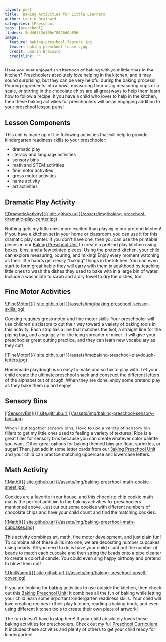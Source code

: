 ```yaml
---
layout: post
title:  Baking Activities for Little Learners
author: Laurin Brainard
categories: [Preschool]
tags: [preschool]
flodesk: 5ed46ff3df06e70026d0a856
image:
  feature: baking-preschool-feature.jpg
  teaser: baking-preschool-teaser.jpg
  credit: Laurin Brainard
  creditlink: ""
---
```

Have you ever enjoyed an afternoon of baking with your little ones in the kitchen? Preschoolers absolutely love helping in the kitchen, and it may sound surprising, but they can be very helpful during the baking process! Pouring ingredients into a bowl, measuring flour using measuring cups or a scale, or stirring in the chocolate chips are all great ways to help them learn how to follow a recipe. If you have a child who loves to help in the kitchen, then these baking activities for preschoolers will be an engaging addition to your preschool lesson plans!

## Lesson Components 
This unit is made up of the following activities that will help to provide kindergarten readiness skills to your preschooler:
- dramatic play 
- literacy and language activities
- sensory bins 
- math and STEM activities
- fine motor activities
- gross motor activities
- name activity
- art activities

## Dramatic Play Activity

[![DramaticActivity]({{ site.github.url }}/assets/img/baking-preschool-dramatic-play-center.jpg)](https://www.teacherspayteachers.com/Product/-50-off-48-Hrs-Baking-Preschool-Curriculum-Lesson-Plans-and-Activities-8675317?utm_source=PB%20Blog&utm_campaign=Baking%20Preschool%20Unit)

Nothing gets my little ones more excited than playing in our pretend kitchen! If you have a kitchen set in your home or classroom, you can use it for this dramatic play center. If you don't have one, then you can use the printable pieces in our [Baking Preschool Unit](https://www.teacherspayteachers.com/Product/-50-off-48-Hrs-Baking-Preschool-Curriculum-Lesson-Plans-and-Activities-8675317?utm_source=PB%20Blog&utm_campaign=Baking%20Preschool%20Unit) to create a pretend play kitchen using boxes, bins, and a few printed pieces! Using the pretend kitchen, your child can explore measuring, pouring, and mixing! Enjoy every moment watching as their little hands get messy “baking” things in the kitchen. You can even start to form great habits they will carry with them to adulthood by teaching little ones to wash the dishes they used to bake with in a large bin of water. Include a washcloth to scrub and a dry towel to dry the dishes, too!

## Fine Motor Activities 

[![FineMotor]({{ site.github.url }}/assets/img/baking-preschool-scissor-skills.jpg)](https://www.teacherspayteachers.com/Product/-50-off-48-Hrs-Baking-Preschool-Curriculum-Lesson-Plans-and-Activities-8675317?utm_source=PB%20Blog&utm_campaign=Baking%20Preschool%20Unit)

Cooking requires gross motor and fine motor skills. Your preschooler will use children's scissors to cut their way toward a variety of baking tools in this activity. Each strip has a line that matches the tool, a straight line for the piping bag, and a squiggly for the icing spreader or mixer. It will give your preschooler great cutting practice, and they can learn new vocabulary as they cut!

[![FineMotor]({{ site.github.url }}/assets/imgbaking-preschool-playdough-letters.jpg)](https://www.teacherspayteachers.com/Product/-50-off-48-Hrs-Baking-Preschool-Curriculum-Lesson-Plans-and-Activities-8675317?utm_source=PB%20Blog&utm_campaign=Baking%20Preschool%20Unit)

Homemade playdough is so easy to make and so fun to play with. Let your child create the ultimate preschool snack and construct the different letters of the alphabet out of dough. When they are done, enjoy some pretend play as they bake them up and enjoy! 

## Sensory Bins 

[![SensoryBin]({{ site.github.url }}/assets/img/baking-preschool-sensory-bins.jpg)](https://www.teacherspayteachers.com/Product/-50-off-48-Hrs-Baking-Preschool-Curriculum-Lesson-Plans-and-Activities-8675317?utm_source=PB%20Blog&utm_campaign=Baking%20Preschool%20Unit)

When I put together sensory bins, I love to use a variety of sensory bin fillers to get my little ones used to feeling a variety of textures! Rice is a great filler for sensory bins because you can create whatever color palette you want. Other great options for baking themed bins are flour, sprinkles, or sugar! Then, just add in some letter cards from our [Baking Preschool Unit](https://www.teacherspayteachers.com/Product/-50-off-48-Hrs-Baking-Preschool-Curriculum-Lesson-Plans-and-Activities-8675317?utm_source=PB%20Blog&utm_campaign=Baking%20Preschool%20Unit) and your child can practice matching uppercase and lowercase letters. 

## Math Activity 

[![Math]({{ site.github.url }}/assets/img/baking-preschool-math-cookie-sheet.jpg)](https://www.teacherspayteachers.com/Product/-50-off-48-Hrs-Baking-Preschool-Curriculum-Lesson-Plans-and-Activities-8675317?utm_source=PB%20Blog&utm_campaign=Baking%20Preschool%20Unit)

Cookies are a favorite in our house, and this chocolate chip cookie math mat is the perfect addition to the baking activities for preschoolers mentioned above. Just cut out some cookies with different numbers of chocolate chips and have your child count and find the matching cookies. 

[![Math]({{ site.github.url }}/assets/img/baking-preschool-math-cupcakes.jpg)](https://www.teacherspayteachers.com/Product/-50-off-48-Hrs-Baking-Preschool-Curriculum-Lesson-Plans-and-Activities-8675317?utm_source=PB%20Blog&utm_campaign=Baking%20Preschool%20Unit)

This activity combines art, math, fine motor development, and just plain fun! To combine all of these skills into one, we are decorating number cupcakes using beads. All you need to do is have your child count out the number of beads to match each cupcake and then string the beads onto a pipe cleaner to create a colorful candle. You could even sing happy birthday and pretend to blow them out!

[![UnitName]({{ site.github.url }}/assets/img/baking-preschool-upsell-cover.jpg)](https://www.teacherspayteachers.com/Product/-50-off-48-Hrs-Baking-Preschool-Curriculum-Lesson-Plans-and-Activities-8675317?utm_source=PB%20Blog&utm_campaign=Baking%20Preschool%20Unit)

If you are looking for baking activities to use outside the kitchen, then check out this [Baking Preschool Unit](https://www.teacherspayteachers.com/Product/-50-off-48-Hrs-Baking-Preschool-Curriculum-Lesson-Plans-and-Activities-8675317?utm_source=PB%20Blog&utm_campaign=Baking%20Preschool%20Unit)! It combines all the fun of baking while letting your child learn some important kindergarten readiness skills. Your child will love creating recipes in their play kitchen, reading a baking book, and even using different kitchen tools to create their own piece of artwork!

The fun doesn’t have to stop here! If your child absolutely loves these baking activities for preschoolers. Check out my full [Preschool Curriculum](https://www.teacherspayteachers.com/Product/-FLASH-DEAL-Preschool-Curriculum-Growing-Bundle-8371836?utm_source=PB%20Blog&utm_campaign=Preschool%20BUNDLE). It includes these activities and plenty of others to get your child ready for kindergarten!
